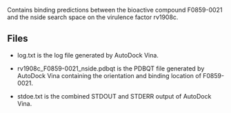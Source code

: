 Contains binding predictions between the bioactive compound F0859-0021 and the nside search space on the virulence factor rv1908c.

## Files

- log.txt is the log file generated by AutoDock Vina.

- rv1908c_F0859-0021_nside.pdbqt is the PDBQT file generated by AutoDock Vina containing the orientation and binding location of F0859-0021.

- stdoe.txt is the combined STDOUT and STDERR output of AutoDock Vina.

